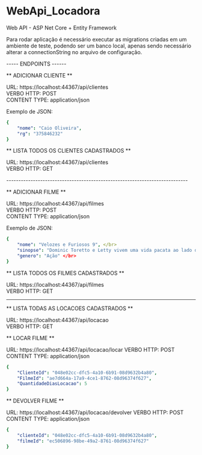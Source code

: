 # WebApi_Locadora
Web API - ASP Net Core + Entity Framework

Para rodar aplicação é necessário executar as migrations criadas em um ambiente de teste, podendo ser um banco local, apenas sendo necessário alterar a connectionString no arquivo de configuração.

----- ENDPOINTS ------

** ADICIONAR CLIENTE **

URL: https://localhost:44367/api/clientes </br>
VERBO HTTP: POST </br>
CONTENT TYPE: application/json </br>

Exemplo de JSON: 
```yaml
{
    "nome": "Caio Oliveira",
    "rg": "375846232"
} 
```

** LISTA TODOS OS CLIENTES CADASTRADOS ** </br>

URL: https://localhost:44367/api/clientes </br>
VERBO HTTP: GET </br>

--------------------------------------------------------------------------- </br>

** ADICIONAR FILME ** </br>

URL: https://localhost:44367/api/filmes </br>
VERBO HTTP: POST </br>
CONTENT TYPE: application/json </br>

Exemplo de JSON: </br>
```yaml
{
    "nome": "Velozes e Furiosos 9", </br>
    "sinopse": "Dominic Toretto e Letty vivem uma vida pacata ao lado do filho. Mas eles logo são. ", </br>
    "genero": "Ação" </br>
}
```

** LISTA TODOS OS FILMES CADASTRADOS ** </br>

URL: https://localhost:44367/api/filmes </br>
VERBO HTTP: GET </br>

-------------------------------------------------------------------------------


** LISTA TODAS AS LOCACOES CADASTRADOS **

URL: https://localhost:44367/api/locacao </br>
VERBO HTTP: GET </br>

** LOCAR FILME **

URL: https://localhost:44367/api/locacao/locar
VERBO HTTP: POST
CONTENT TYPE: application/json
```yaml
{
    "ClienteId": "048e02cc-dfc5-4a10-6b91-08d9632b4a80",
    "FilmeId": "ae7d664a-17a9-4ce1-8762-08d96374f627",
    "QuantidadeDiasLocacao": 5
}
```

** DEVOLVER FILME **

URL: https://localhost:44367/api/locacao/devolver
VERBO HTTP: POST
CONTENT TYPE: application/json

```yaml
{
    "clienteId": "048e02cc-dfc5-4a10-6b91-08d9632b4a80",
    "filmeId": "ec506896-98be-49a2-8761-08d96374f627"
} 
```

